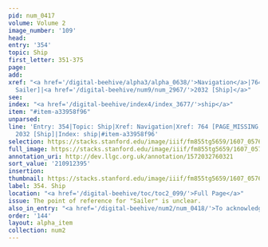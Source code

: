 ```yaml
---
pid: num_0417
volume: Volume 2
image_number: '109'
head:
entry: '354'
topic: Ship
first_letter: 351-375
page:
add:
xref: "<a href='/digital-beehive/alpha3/alpha_0638/'>Navigation</a>|764 [PAGE_MISSING,
  Sailer]|<a href='/digital-beehive/num9/num_2967/'>2032 [Ship]</a>"
see:
index: "<a href='/digital-beehive/index4/index_3677/'>ship</a>"
item: "#item-a33958f96"
unparsed:
line: 'Entry: 354|Topic: Ship|Xref: Navigation|Xref: 764 [PAGE_MISSING, Sailer]|Xref:
  2032 [Ship]|Index: ship|#item-a33958f96'
selection: https://stacks.stanford.edu/image/iiif/fm855tg5659/1607_0576/270,2395,3028,624/full/0/default.jpg
full_image: https://stacks.stanford.edu/image/iiif/fm855tg5659/1607_0576/full/full/0/default.jpg
annotation_uri: http://dev.llgc.org.uk/annotation/1572032760321
sort_value: '210912395'
insertion:
thumbnail: https://stacks.stanford.edu/image/iiif/fm855tg5659/1607_0576/270,2395,600,180/250,/0/default.jpg
label: 354. Ship
location: "<a href='/digital-beehive/toc/toc2_099/'>Full Page</a>"
issue: The point of reference for "Sailer" is unclear.
also_in_entry: "<a href='/digital-beehive/num2/num_0418/'>To acknowledge</a>"
order: '144'
layout: alpha_item
collection: num2
---
```

